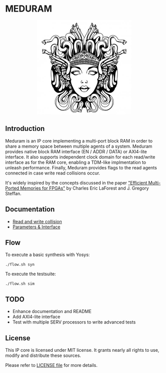 # MEDURAM

<p align="center">
  <img width="300" height="300" src="./doc/gorgone.jpg">
</p>

## Introduction

Meduram is an IP core implementing a multi-port block RAM in order to share
a memory space between multiple agents of a system. Meduram provides native
block RAM interface (EN / ADDR / DATA) or AXI4-lite interface. It also supports
independent clock domain for each read/write interface as for the RAM core,
enabling a TDM-like implmentation to unleash performance. Finally, Meduram
provides flags to the read agents connected in case write read collisions occur.

It's widely inspired by the concepts discussed in the paper
["Efficient Multi-Ported Memories for FPGAs"](http://www.eecg.toronto.edu/~steffan/papers/laforest_fpga10.pdf)
by Charles Eric LaForest and J. Gregory Steffan.

## Documentation

- [Read and write collision](doc/rw_collision.md)
- [Parameters & Interface](doc/param_itfs.md)

## Flow

To execute a basic synthesis with Yosys:

    ./flow.sh syn

To execute the testsuite:

    ./flow.sh sim

## TODO

- Enhance documentation and README
- Add AXI4-lite interface
- Test with multiple SERV processors to write advanced tests

## License

This IP core is licensed under MIT license. It grants nearly all rights to use,
modify and distribute these sources.

Please refer to [LICENSE file](./LICENSE) for more details.
